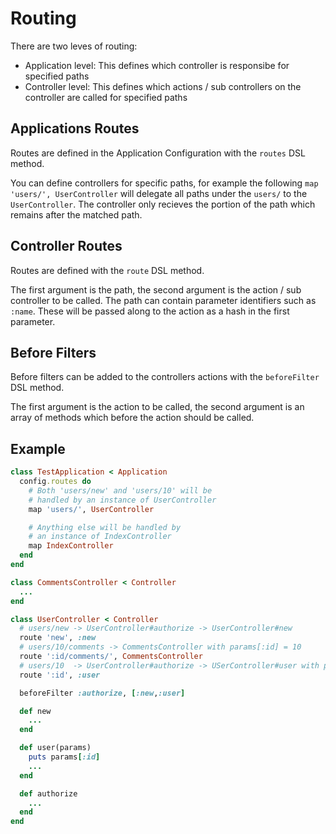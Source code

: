 # Routing
There are two leves of routing:

* Application level: This defines which controller is responsibe for specified paths
* Controller level: This defines which actions / sub controllers on the controller are called for specified paths

## Applications Routes
Routes are defined in the Application Configuration with the `routes` DSL method.

You can define controllers for specific paths, for example the following `map 'users/', UserController` will delegate all paths under the `users/` to the `UserController`. The controller only recieves the portion of the path which remains after the matched path.

## Controller Routes
Routes are defined with the `route` DSL method.

The first argument is the path, the second argument is the action / sub controller to be called. The path can contain parameter identifiers such as `:name`. These will be passed along to the action as a hash in the first parameter.

## Before Filters
Before filters can be added to the controllers actions with the `beforeFilter` DSL method.

The first argument is the action to be called, the second argument is an array of methods which before the action should be called.

## Example
```ruby
class TestApplication < Application
  config.routes do
    # Both 'users/new' and 'users/10' will be
    # handled by an instance of UserController
    map 'users/', UserController

    # Anything else will be handled by
    # an instance of IndexController
    map IndexController
  end
end

class CommentsController < Controller
  ...
end

class UserController < Controller
  # users/new -> UserController#authorize -> UserController#new
  route 'new', :new
  # users/10/comments -> CommentsController with params[:id] = 10
  route ':id/comments/', CommentsController
  # users/10  -> UserController#authorize -> USerController#user with params[:id] = 10
  route ':id', :user

  beforeFilter :authorize, [:new,:user]

  def new
    ...
  end

  def user(params)
    puts params[:id]
    ...
  end

  def authorize
    ...
  end
end
```

